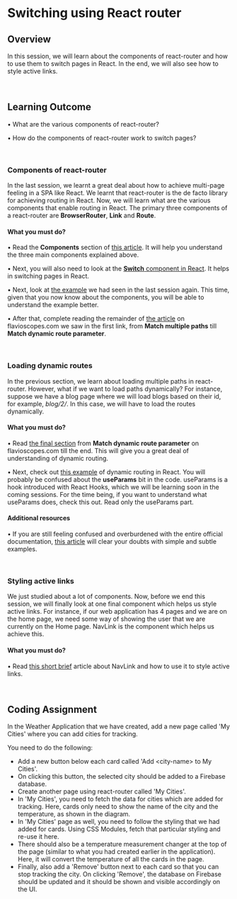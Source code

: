 ﻿# **Switching using React router**

## Overview

In this session, we will learn about the components of react-router and how to use them to switch pages in React. In the end, we will also see how to style active links.

<br />

## Learning Outcome

•	What are the various components of react-router?

•	How do the components of react-router work to switch pages?

<br />

### Components of react-router

In the last session, we learnt a great deal about how to achieve multi-page feeling in a SPA like React. We learnt that react-router is the de facto library for achieving routing in React. 
Now, we will learn what are the various components that enable routing in React.
The primary three components of a react-router are **BrowserRouter**, **Link** and **Route**.

#### What you must do?

•	Read the **Components** section of [this article](https://flaviocopes.com/react-router/#components). It will help you understand the three main components explained above.

•	Next, you will also need to look at the [**Switch** component in React](https://reacttraining.com/react-router/web/api/Switch). It helps in switching pages in React.

•	Next, look at [the example](https://reacttraining.com/react-router/web/example/basic) we had seen in the last session again. This time, given that you now know about the components, you will be able to understand the example better.

•	After that, complete reading the remainder of [the article](https://flaviocopes.com/react-router/#components) on flavioscopes.com we saw in the first link, from **Match multiple paths** till **Match dynamic route parameter**.

<br />

### Loading dynamic routes

In the previous section, we learn about loading multiple paths in react-router. However, what if we want to load paths dynamically? For instance, suppose we have a blog page where we will load blogs based on their id, for example, *blog/2/*. In this case, we will have to load the routes dynamically.

#### What you must do?

•	Read [the final section](https://flaviocopes.com/react-router/#components) from **Match dynamic route parameter** on flavioscopes.com till the end. This will give you a great deal of understanding of dynamic routing.

•	Next, check out [this example](https://reacttraining.com/react-router/web/example/url-params) of dynamic routing in React. You will probably be confused about the **useParams** bit in the code. useParams is a hook introduced with React Hooks, which we will be learning soon in the coming sessions. For the time being, if you want to understand what useParams does, check this out. Read only the useParams part.


#### Additional resources

•	If you are still feeling confused and overburdened with the entire official documentation, [this article](https://www.freecodecamp.org/news/hitchhikers-guide-to-react-router-v4-a957c6a5aa18/) will clear your doubts with simple and subtle examples.

<br />

### Styling active links

We just studied about a lot of components. Now, before we end this session, we will finally look at one final component which helps us style active links. For instance, if our web application has 4 pages and we are on the home page, we need some way of showing the user that we are currently on the Home page. NavLink is the component which helps us achieve this.

#### What you must do?

•	Read [this short brief](https://reactgo.com/reactrouter/navlink/) article about NavLink and how to use it to style active links.

<br />

## Coding Assignment

In the Weather Application that we have created, add a new page called 'My Cities' where you can add cities for tracking.

You need to do the following:

- Add a new button below each card called 'Add \<city-name> to My Cities'.
- On clicking this button, the selected city should be added to a Firebase database.
- Create another page using react-router called 'My Cities'.
- In 'My Cities', you need to fetch the data for cities which are added for tracking. Here, cards only need to show the name of the city and the temperature, as shown in the diagram.
- In 'My Cities' page as well, you need to follow the styling that we had added for cards. Using CSS Modules, fetch that particular styling and re-use it here.
- There should also be a temperature measurement changer at the top of the page (similar to what you had created earlier in the application). Here, it will convert the temperature of all the cards in the page.
- Finally, also add a 'Remove' button next to each card so that you can stop tracking the city. On clicking 'Remove', the database on Firebase should be updated and it should be shown and visible accordingly on the UI.